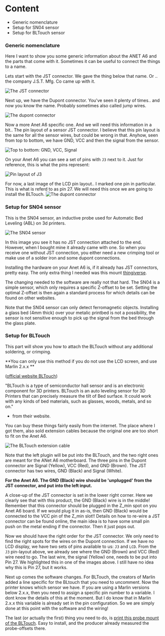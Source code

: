 
# Content

* Generic nomenclature
* Setup for SN04 sensor
* Setup for BLTouch sensor


### Generic nomenclature

Here I want to show you some generic information about the ANET A6 and the parts that come with it. Sometimes it can be 
useful to connect the things to a name.

Lets start with the JST connector. We gave the thing below that name. Or .. the company J.S.T. Mfg. Co came up with it.

![](images/jst_connector.jpeg "The JST connector")

Next up, we have the Dupont connector. You've seen it plenty of times.. and now you know the name.
Probably sometimes also called jump wires.

![](images/dupont_connector.jpg "The dupont connector")

Now a more Anet A6 specific one. And we will need this information in a bit.. The pin layout of a sensor JST connector.
I believe that this pin layout is the same for all the sensor wires, but could be wrong in that. Anyhow, seen from top to bottom, we have
GND, VCC and then the signal from the sensor.

![](images/anet_a6_motherboard_gnd_vcc_source.jpg "Top to bottom: GND, VCC, Signal")

On your Anet A6 you can see a set of pins with `J3` next to it. Just for reference, this is what the pins represent:

![](images/j3_pinlayout.jpg "Pin layout of J3")

For now, a last image of the LCD pin layout.. I marked one pin in particular. This is what is referd to as pin 27. We will need
this once we are going to install the BLTouch.
![](images/anet_a6_motherboard_pin.jpg "The dupont connector")


### Setup for SN04 sensor

This is the SN04 sensor, an inductive probe used for Automatic Bed Leveling (ABL) on 3d printers.

![](images/roko_sn04.jpeg "The SN04 sensor")

In this image you see it has no JST connection attached to the end. However, when I bought mine it already came with one.
So when you receive one without JST connection, you either need a new crimping tool or make use of a solder iron and some dupont connections.

Installing the hardware on your Anet A6 is, if it already has JST connectors, pretty easy. The only extra thing I needed was this mount [thingiverse](https://www.thingiverse.com/thing:2818370).

The changing needed to the software are really not that hard. The SN04 is a simple sensor, which only requires a specific Z-offset to be set. Setting
the optimal Z-offset is then again a standard process for which details can be found on other websites.

Note that the SN04 sensor can only detect ferromagnetic objects. Installing a glass bed (4mm thick) over your metalic printbed is not a possibility, the sensor is not sensitive enough to pick up the signal from the bed through the glass plate.


### Setup for BLTouch

This part will show you how to attach the BLTouch without any additional soldering, or crimping.

**You can only use this method if you do not use the LCD screen, and use Marlin 2.x.x **

([official website BLTouch](https://www.antclabs.com/bltouch))

"BLTouch is a type of semiconductor hall sensor and is an electronic component for 3D printers. 
BLTouch is an auto leveling sensor for 3D Printers that can precisely measure the tilt of Bed surface. It could work with any kinds of bed materials, such as glasses, woods, metals, and so on."

- from their website.

You can buy these things fairly easily from the internet. The place where I got them, also sold extension cables because the original one are too short to fit on the Anet A6.

![](images/bltouchwire.png "The BLTouch extension cable")

Note that the left plugin will be put into the BLTouch, and the two right ones are meant for the ANet A6 motherboard. The three pins in the Dupont connector
are Signal (Yellow), VCC (Red), and GND (Brown). The JST connector has two wires, GND (Black) and Signal (White).

**For the Anet A6. The GND (Black) wire should be 'unplugged' from the JST connector, and put into the left input.**  

A close-up of the JST connector is set in the lower right corner. Here we clearly see that with this product, the GND (Black) wire is in the middle! Remember that this connector should be plugged in the Z_min spot on you Anet A6 board.
If we would plug it in as-is, then GND (Black) would be connected to the VCC pin of the Z_min slot!!
Details on how to re-wire a JST connector can be found online, the main idea is to have some small pin push on the metal ending if the connector. Then it just pops out.

Now we should have the right order for the JST connector. We only need to find the right spots for the wires on the Dupont connection. If we have no
LCD display, we have two sets of pins available to us: `J3` and `LCD`. From the `J3` pin-layout above, we already see where the GND (Brown) and VCC (Red) wire need to go.
The last wire, the signal (Yellow) one, needs to be put into Pin 27. We highlighted this in one of the images above. I still have no idea why this is Pin 27, but it works.

Next up comes the software changes. For BLTouch, the creators of Marlin added a line specific for the BLtouch that you need to uncomment. Now the printer knows which sensor we have. 
If you are using a Marlin versions below 2.x.x, then you need to assign a specific pin number to a variable. I dont know the details of this at the moment. But I do know that in Marlin 2.x.x this variable is already set in the pin configuration. 
So we are simply done at this point with the software and the wiring!

The last (or actually the first) thing you need to do, is [print this probe mount of the BLTouch](https://www.thingiverse.com/thing:2451350). Easy to install, and the producer already measured the probe-offsets there.





 




